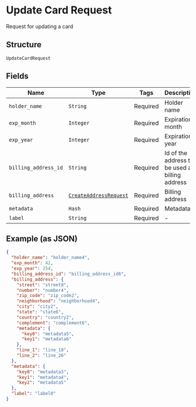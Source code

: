
# Update Card Request

Request for updating a card

## Structure

`UpdateCardRequest`

## Fields

| Name | Type | Tags | Description |
|  --- | --- | --- | --- |
| `holder_name` | `String` | Required | Holder name |
| `exp_month` | `Integer` | Required | Expiration month |
| `exp_year` | `Integer` | Required | Expiration year |
| `billing_address_id` | `String` | Required | Id of the address to be used as billing address |
| `billing_address` | [`CreateAddressRequest`](../../doc/models/create-address-request.md) | Required | Billing address |
| `metadata` | `Hash` | Required | Metadata |
| `label` | `String` | Required | - |

## Example (as JSON)

```json
{
  "holder_name": "holder_name4",
  "exp_month": 42,
  "exp_year": 254,
  "billing_address_id": "billing_address_id6",
  "billing_address": {
    "street": "street8",
    "number": "number4",
    "zip_code": "zip_code2",
    "neighborhood": "neighborhood4",
    "city": "city2",
    "state": "state6",
    "country": "country2",
    "complement": "complement6",
    "metadata": {
      "key0": "metadata5",
      "key1": "metadata6"
    },
    "line_1": "line_18",
    "line_2": "line_26"
  },
  "metadata": {
    "key0": "metadata3",
    "key1": "metadata4",
    "key2": "metadata5"
  },
  "label": "label0"
}
```

